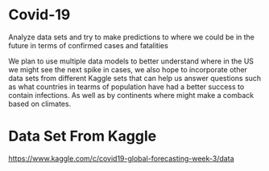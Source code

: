 # Covid-19
Analyze data sets and try to make predictions to where we could be in the future in terms of confirmed cases and fatalities

We plan to use multiple data models to better understand where in the US we might see the next spike in cases, we also hope to incorporate other data sets from different Kaggle sets that can help us answer questions such as what countries in tearms of population have had a better success to contain infections. As well as by continents where might make a comback based on climates.


# Data Set From Kaggle

https://www.kaggle.com/c/covid19-global-forecasting-week-3/data
